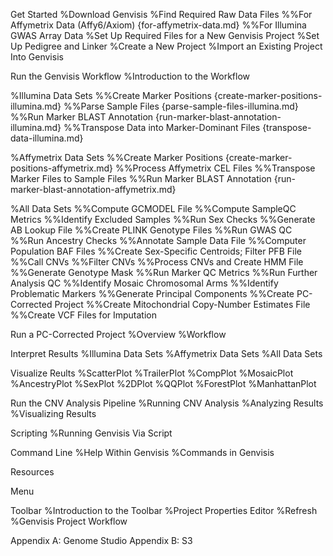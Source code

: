 Get Started
%Download Genvisis
%Find Required Raw Data Files
%%For Affymetrix Data (Affy6/Axiom) {for-affymetrix-data.md}
%%For Illumina GWAS Array Data
%Set Up Required Files for a New Genvisis Project
%Set Up Pedigree and Linker
%Create a New Project
%Import an Existing Project Into Genvisis

Run the Genvisis Workflow
%Introduction to the Workflow

%Illumina Data Sets
%%Create Marker Positions {create-marker-positions-illumina.md}
%%Parse Sample Files {parse-sample-files-illumina.md}
%%Run Marker BLAST Annotation {run-marker-blast-annotation-illumina.md}
%%Transpose Data into Marker-Dominant Files {transpose-data-illumina.md}

%Affymetrix Data Sets
%%Create Marker Positions {create-marker-positions-affymetrix.md}
%%Process Affymetrix CEL Files 
%%Transpose Marker Files to Sample Files
%%Run Marker BLAST Annotation {run-marker-blast-annotation-affymetrix.md}

%All Data Sets
%%Compute GCMODEL File
%%Compute SampleQC Metrics
%%Identify Excluded Samples
%%Run Sex Checks
%%Generate AB Lookup File
%%Create PLINK Genotype Files
%%Run GWAS QC 
%%Run Ancestry Checks
%%Annotate Sample Data File
%%Computer Population BAF Files
%%Create Sex-Specific Centroids; Filter PFB File
%%Call CNVs
%%Filter CNVs
%%Process CNVs and Create HMM File
%%Generate Genotype Mask
%%Run Marker QC Metrics
%%Run Further Analysis QC
%%Identify Mosaic Chromosomal Arms
%%Identify Problematic Markers
%%Generate Principal Components
%%Create PC-Corrected Project
%%Create Mitochondrial Copy-Number Estimates File
%%Create VCF Files for Imputation

Run a PC-Corrected Project
%Overview
%Workflow

Interpret Results
%Illumina Data Sets
%Affymetrix Data Sets
%All Data Sets

Visualize Reults
%ScatterPlot
%TrailerPlot
%CompPlot
%MosaicPlot
%AncestryPlot
%SexPlot
%2DPlot
%QQPlot
%ForestPlot
%ManhattanPlot

Run the CNV Analysis Pipeline
%Running CNV Analysis
%Analyzing Results
%Visualizing Results

Scripting
%Running Genvisis Via Script

Command Line
%Help Within Genvisis
%Commands in Genvisis

Resources

Menu

Toolbar
%Introduction to the Toolbar
%Project Properties Editor
%Refresh
%Genvisis Project Workflow

Appendix A: Genome Studio
Appendix B: S3

